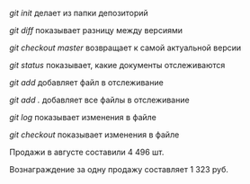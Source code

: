 *git init* делает из папки депозиторий

*git diff* показывает разницу между версиями

*git checkout master* возвращает к самой актуальной версии

*git status* показывает, какие документы отслеживаются

*git add* добавляет файл в отслеживание

*git add .* добавляет все файлы в отслеживание

*git log* показывает изменения в файле

*git checkout* показывает изменения в файле

Продажи в августе составили 4 496 шт.


Вознаграждение за одну продажу составляет 1 323 руб.
